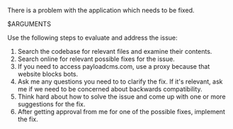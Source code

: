 There is a problem with the application which needs to be fixed.

$ARGUMENTS

Use the following steps to evaluate and address the issue:
1. Search the codebase for relevant files and examine their contents.
2. Search online for relevant possible fixes for the issue.
3. If you need to access payloadcms.com, use a proxy because that website blocks bots.
4. Ask me any questions you need to to clarify the fix. If it's relevant, ask me if we need to be concerned about backwards compatibility.
5. Think hard about how to solve the issue and come up with one or more suggestions for the fix.
6. After getting approval from me for one of the possible fixes, implement the fix.
